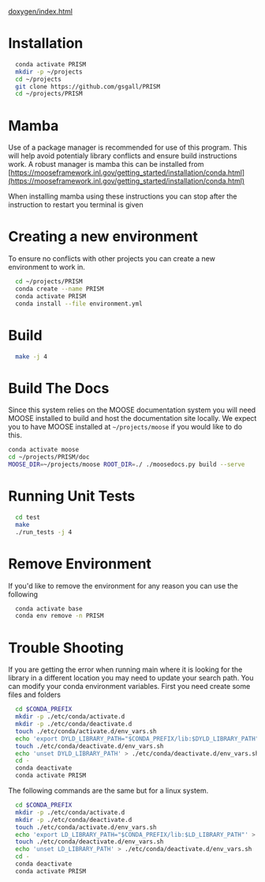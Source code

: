 [doxygen/index.html](doc/content/doxygen/html/index.html)

# Installation

```bash
  conda activate PRISM
  mkdir -p ~/projects
  cd ~/projects
  git clone https://github.com/gsgall/PRISM
  cd ~/projects/PRISM
```

# Mamba

Use of a package manager is recommended for use of this program. This will help avoid potentialy library conflicts and ensure build instructions work. A robust manager is mamba this can be installed from [https://mooseframework.inl.gov/getting_started/installation/conda.html](https://mooseframework.inl.gov/getting_started/installation/conda.html)

When installing mamba using these instructions you can stop after the instruction to restart you terminal is given

# Creating a new environment

To ensure no conflicts with other projects you can create a new environment to work in.

```bash
  cd ~/projects/PRISM
  conda create --name PRISM
  conda activate PRISM
  conda install --file environment.yml
```

# Build


```bash
  make -j 4
```

# Build The Docs

Since this system relies on the MOOSE documentation system you will need MOOSE installed to build and host the documentation site locally. We expect you to have MOOSE installed  at `~/projects/moose` if you would like to do this.

```bash
conda activate moose
cd ~/projects/PRISM/doc
MOOSE_DIR=~/projects/moose ROOT_DIR=./ ./moosedocs.py build --serve
```

# Running Unit Tests

```bash
  cd test
  make
  ./run_tests -j 4
```

# Remove Environment

If you'd like to remove the environment for any reason you can use the following

```bash
  conda activate base
  conda env remove -n PRISM
```

# Trouble Shooting

If you are getting the error when running main where it is looking for the library in a different location you may need to update your search path. You can modify your conda environment variables. First you need create some files and folders

```bash
  cd $CONDA_PREFIX
  mkdir -p ./etc/conda/activate.d
  mkdir -p ./etc/conda/deactivate.d
  touch ./etc/conda/activate.d/env_vars.sh
  echo 'export DYLD_LIBRARY_PATH="$CONDA_PREFIX/lib:$DYLD_LIBRARY_PATH"' > ./etc/conda/activate.d/env_vars.sh
  touch ./etc/conda/deactivate.d/env_vars.sh
  echo 'unset DYLD_LIBRARY_PATH' > ./etc/conda/deactivate.d/env_vars.sh
  cd -
  conda deactivate
  conda activate PRISM
```

The following commands are the same but for a linux system.

```bash
  cd $CONDA_PREFIX
  mkdir -p ./etc/conda/activate.d
  mkdir -p ./etc/conda/deactivate.d
  touch ./etc/conda/activate.d/env_vars.sh
  echo 'export LD_LIBRARY_PATH="$CONDA_PREFIX/lib:$LD_LIBRARY_PATH"' > ./etc/conda/activate.d/env_vars.sh
  touch ./etc/conda/deactivate.d/env_vars.sh
  echo 'unset LD_LIBRARY_PATH' > ./etc/conda/deactivate.d/env_vars.sh
  cd -
  conda deactivate
  conda activate PRISM
```
